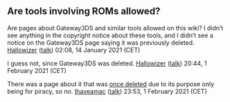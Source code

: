 ## Are tools involving ROMs allowed?

Are pages about Gateway3DS and similar tools allowed on this wiki? I
didn’t see anything in the copyright notice about these tools, and I
didn’t see a notice on the Gateway3DS page saying it was previously
deleted. [Hallowizer](User:Hallowizer "wikilink")
([talk](User_talk:Hallowizer "wikilink")) 02:08, 14 January 2021 (CET)

I guess not, since Gateway3DS was deleted.
[Hallowizer](User:Hallowizer "wikilink")
([talk](User_talk:Hallowizer "wikilink")) 20:44, 1 February 2021 (CET)


There was a page about it that was [once
deleted](https://www.3dbrew.org/wiki/Special:Log?page=Gateway_3DS) due
to its purpose only being for piracy, so no.
[Ihaveamac](User:Ihaveamac "wikilink")
([talk](User_talk:Ihaveamac "wikilink")) 23:53, 1 February 2021 (CET)